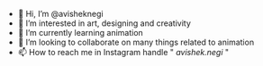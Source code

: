 - 👋 Hi, I’m @avisheknegi
- 👀 I’m interested in art, designing and creativity
- 🌱 I’m currently learning animation
- 💞️ I’m looking to collaborate on many things related to animation
- 📫 How to reach me in Instagram handle " _avishek.negi_ "

<!---
avisheknegi/avisheknegi is a ✨ special ✨ repository because its `README.md` (this file) appears on your GitHub profile.
You can click the Preview link to take a look at your changes.
--->

